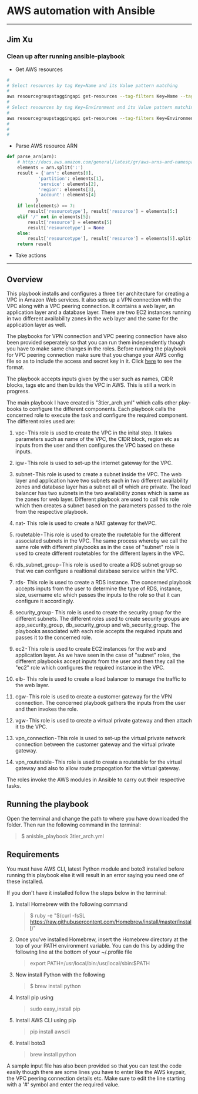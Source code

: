 # AWS automation with Ansible

---

## Jim Xu

### Clean up after running ansible-playbook

* Get AWS resources

```bash
#
# Select resources by tag Key=Name and its Value pattern matching
#
aws resourcegroupstaggingapi get-resources --tag-filters Key=Name --tags-per-page 100 | jq -r '.ResourceTagMappingList[] | . | select(.Tags[] | (.Key=="Name") and (.Value |select(test("ansible-3tier-arch"))))'
#
# Select resources by tag Key=Environment and its Value pattern matching
#
aws resourcegroupstaggingapi get-resources --tag-filters Key=Environment --tags-per-page 100 | jq -r '.ResourceTagMappingList[] | . | select(.Tags[] | (.Key=="Environment") and (.Value |select(test("ansible-3tier-arch"))))'
#
#
#
```

* Parse AWS resource ARN

```python
def parse_arn(arn):
    # http://docs.aws.amazon.com/general/latest/gr/aws-arns-and-namespaces.html
    elements = arn.split(':')
    result = {'arn': elements[0],
            'partition': elements[1],
            'service': elements[2],
            'region': elements[3],
            'account': elements[4]
           }
    if len(elements) == 7:
        result['resourcetype'], result['resource'] = elements[5:]
    elif '/' not in elements[5]:
        result['resource'] = elements[5]
        result['resourcetype'] = None
    else:
        result['resourcetype'], result['resource'] = elements[5].split('/')
    return result
```
* Take actions

---

## Overview

This playbook installs and configures a three tier architecture for creating a VPC in Amazon Web services. It also sets up a VPN connection with the VPC along with a VPC peering connection. It contains a web layer, an application layer and a database layer. There are two EC2 instances running in two different availability zones in the web layer and the same for the application layer as well.

The playbooks for VPN connection and VPC peering connection have also been provided seperately so that you can run them independently though you have to make same changes in the roles. Before running the playbook for VPC peering connection make sure that you change your AWS config file so as to include the access and secret key in it. Click [here](https://boto3.readthedocs.io/en/latest/guide/configuration.html#aws-config-file) to see the format.

The playbook accepts inputs given by the user such as names, CIDR blocks, tags etc and then builds the VPC in AWS. This is still a work in progress. 

The main playbook I have created is "3tier_arch.yml" which calls other play-books to configure the different components. Each playbook calls the concerned role to execute the task and configure the required component. The different roles used are:
1) vpc - This role is used to create the VPC in the inital step. It takes parameters such as name of the VPC, the CIDR block, region etc as inputs from the user and then configures the VPC based on these inputs.

2) igw - This role is used to set-up the internet gateway for the VPC.

3) subnet - This role is used to create a subnet inside the VPC. The web layer and application have two subnets each in two different availability zones and database layer has a subnet all of which are private. The load balancer has two subnets in the two availability zones which is same as the zones for web layer. Different playbook are used to call this role which then creates a subnet based on the parameters passed to the role from the respective playbook. 

4) nat- This role is used to create a NAT gateway for theVPC.

5) routetable - This role is used to create the routetable for the different associated subnets in the VPC. The same process whereby we call the same role with different playbooks as in the case of "subnet" role is used to create different routetables for the different layers in the VPC.

6) rds_subnet_group - This role is used to create a RDS subnet group so that we can configure a realtional database service within the VPC.

7) rds- This role is used to create a RDS instance. The concerned playbook accepts inputs from the user to determine the type of RDS, instance, size, username etc which passes the inputs to the role so that it can configure it accordingly.

8) security_group- This role is used to create the security group for the different subnets. The different roles used to create security groups are app_security_group, db_security_group and wb_security_group. The playbooks associated with each role accepts the required inputs and passes it to the concerned role.

9) ec2 - This role is used to create EC2 instances for the web and application layer. As we have seen in the case of "subnet" roles, the different playbooks accept inputs from the user and then they call the "ec2" role which configures the required instance in the VPC.

10) elb- This role is used to create a load balancer to manage the traffic to the web layer.

11) cgw - This role is used to create a customer gateway for the VPN connection. The concerned playbook gathers the inputs from the user and then invokes the role.

12) vgw - This role is used to create a virtual private gateway and then attach it to the VPC.

13) vpn_connection - This role is used to set-up the virtual private network connection between the customer gateway and the virtual private gateway.

14) vpn_routetable - This role is used to create a routetable for the virtual gateway and also to allow route propogation for the virtual gateway.

The roles invoke the AWS modules in Ansible to carry out their respective tasks. 

## Running the playbook
Open the terminal and change the path to where you have downloaded the folder.
Then run the following command in the terminal:
> $ anisble_playbook 3tier_arch.yml

## Requirements
You must have AWS CLI, latest Python module and boto3 installed before running this playbook else it will result in an error saying you need one of these installed.

If you don't have it installed follow the steps below in the terminal:

1) Install Homebrew with the following command

    > $ ruby -e "$(curl -fsSL https://raw.githubusercontent.com/Homebrew/install/master/install)"
2) Once you’ve installed Homebrew, insert the Homebrew directory at the top of your PATH environment variable. You can do this by adding the following line at the bottom of your ~/.profile file

    > export PATH=/usr/local/bin:/usr/local/sbin:$PATH
3) Now install Python with the following
    > $ brew install python
4) Install pip using
    > sudo easy_install pip
5) Install AWS CLI using pip

    >pip install awscli

6) Install boto3

    > brew install python



A sample input file has also been provided so that you can test the code easily though there are some lines you have to enter like the AWS keypair, the VPC peering connection details etc. Make sure to edit the line starting with a '#' symbol and enter the required value.

